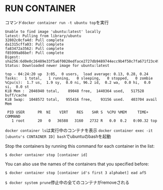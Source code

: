 
 # RUN CONTAINER
 
 コマンド`docker container run -t ubuntu top`を実行
 ```
 Unable to find image 'ubuntu:latest' locally
latest: Pulling from library/ubuntu
32802c0cfa4d: Pull complete 
da1315cffa03: Pull complete 
fa83472a3562: Pull complete 
f85999a86bef: Pull complete 
Digest: sha256:6d0e0c26489e33f5a6f0020edface2727db9489744ecc9b4f50c7fa671f23c49
Status: Downloaded newer image for ubuntu:latest

top - 04:24:20 up  3:05,  0 users,  load average: 0.13, 0.28, 0.24
Tasks:   1 total,   1 running,   0 sleeping,   0 stopped,   0 zombie
%Cpu(s):  1.7 us,  1.9 sy,  0.0 ni, 96.2 id,  0.2 wa,  0.0 hi,  0.0 si,  0.0 st
KiB Mem :  2046940 total,    89048 free,  1440364 used,   517528 buff/cache
KiB Swap:  1048572 total,   955416 free,    93156 used.   403704 avail Mem 

  PID USER      PR  NI    VIRT    RES    SHR S  %CPU %MEM     TIME+ COMMAND                                                                                                            
    1 root      20   0   36588   3160   2732 R   0.0  0.2   0:00.32 top                                                                                                               
```

`docker container ls`は実行中のコンテナを表示
`docker container exec -it [ubuntu's CONTAINER ID] bash`でubuntuのbashを起動
 
Stop the containers by running this command for each container in the list:

`$ docker container stop [container id]`

You can also use the names of the containers that you specified before:

`$ docker container stop [container id's first 3 alphabet] ead af5`

`$ docker system prune`停止中の全てのコンテナがremoveされる
